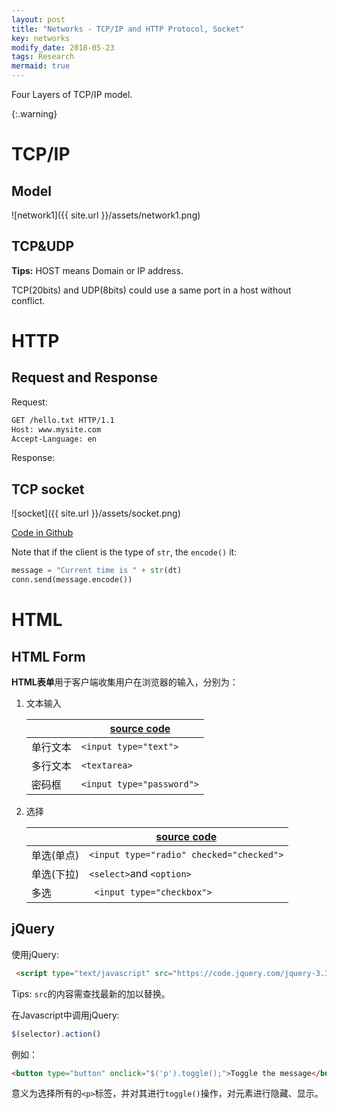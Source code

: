 ```yaml
---
layout: post
title: "Networks - TCP/IP and HTTP Protocol, Socket"
key: networks
modify_date: 2018-05-23
tags: Research
mermaid: true
---
```




Four Layers of TCP/IP model.

{:.warning} 

<!--more-->

# TCP/IP

## Model

![network1]({{ site.url }}/assets/network1.png)

## TCP&UDP

**Tips:** HOST means Domain or IP address.

TCP(20bits) and UDP(8bits) could use a same port in a host without conflict.

# HTTP

## Request and Response

Request:

```html
GET /hello.txt HTTP/1.1
Host: www.mysite.com
Accept-Language: en
```

Response:

## TCP socket

![socket]({{ site.url }}/assets/socket.png)

[Code in Github](https://github.com/chenweigao/python_web/tree/master/socket)

Note that if the client is the type of `str`, the `encode()` it:

```python
message = "Current time is " + str(dt)
conn.send(message.encode())
```

# HTML

## HTML Form

**HTML表单**用于客户端收集用户在浏览器的输入，分别为：

1. 文本输入

   |          | [source code](https://github.com/chenweigao/python_web/blob/master/HTML/form.html) |
   | -------- | ------------------------------------------------------------ |
   | 单行文本 | ` <input type="text"> `                                      |
   | 多行文本 | `<textarea>`                                                 |
   | 密码框   | ` <input type="password"> `                                  |

2. 选择

    |            | [source code](https://github.com/chenweigao/python_web/blob/master/HTML/form.html) |
    | ---------- | ------------------------------------------------------------ |
    | 单选(单点) | ` <input type="radio" checked="checked"> `                   |
    | 单选(下拉) | `<select>`and `<option>`                                     |
    | 多选       | ` <input type="checkbox">`                                   |

## jQuery

使用jQuery:

```html
 <script type="text/javascript" src="https://code.jquery.com/jquery-3.3.1.min.js"></script>
```

Tips: `src`的内容需查找最新的加以替换。

在Javascript中调用jQuery:

```javascript
$(selector).action()
```

例如：

```html
<button type="button" onclick="$('p').toggle();">Toggle the message</button>
```

意义为选择所有的`<p>`标签，并对其进行`toggle()`操作，对元素进行隐藏、显示。